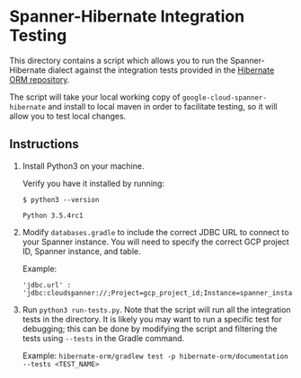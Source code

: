 # Spanner-Hibernate Integration Testing

This directory contains a script which allows you to run the Spanner-Hibernate dialect against
the integration tests provided in the [Hibernate ORM repository](https://github.com/hibernate/hibernate-orm).

The script will take your local working copy of `google-cloud-spanner-hibernate` and install to
local maven in order to facilitate testing, so it will allow you to test local changes.

## Instructions

1. Install Python3 on your machine.

    Verify you have it installed by running:
    
    ```SHELL
    $ python3 --version
   
    Python 3.5.4rc1 
    ```

2. Modify `databases.gradle` to include the correct JDBC URL to connect to your Spanner instance.
You will need to specify the correct GCP project ID, Spanner instance, and table.

    Example: 
    
    ```
    'jdbc.url' : 'jdbc:cloudspanner://;Project=gcp_project_id;Instance=spanner_instance_name;Database=my_db'
    ```

3. Run `python3 run-tests.py`. Note that the script will run all the integration tests in the
directory. It is likely you may want to run a specific test for debugging; this can be done
by modifying the script and filtering the tests using `--tests` in the Gradle command.

    Example: `hibernate-orm/gradlew test -p hibernate-orm/documentation --tests <TEST_NAME>`
